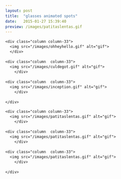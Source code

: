```yaml
---
layout: post
title:  "glasses animated spots"
date:   2015-01-27 15:39:40
preview: /images/patitaslentas.gif
---
```



<div class="row">

    <div class="column column-33">
      <img src="/images/ohheyhello.gif" alt="gif">
      </div>

    <div class="column  column-33">
      <img src="/images/culdegot.gif" alt="gif">
        </div>

    <div class="column  column-33">
      <img src="/images/inception.gif" alt="gif">
        </div>

    </div>


<div class="row">

    <div class="column column-33">
      <img src="/images/patitaslentas.gif" alt="gif">
        </div>

    <div class="column  column-33">
      <img src="/images/patitaslentas.gif" alt="gif">
        </div>

    <div class="column  column-33">
      <img src="/images/patitaslentas.gif" alt="gif">
        </div>

    </div>
